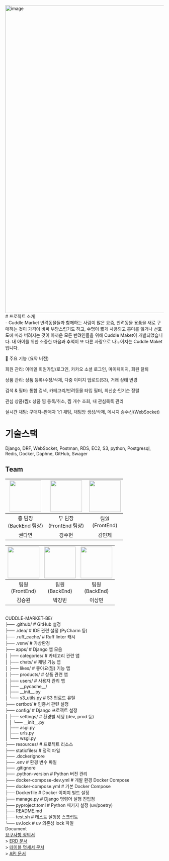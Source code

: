<img width="1960" height="980" alt="image" src="https://github.com/user-attachments/assets/b847a58c-af7c-4b1c-b5e1-fe3ffe875750" />
<br>
# 프로젝트 소개
<br>
- Cuddle Market
반려동물들과 함께하는 사람이 많은 요즘, 반려동물 용품을 새로 구매하는 것이 가격이 비싸 부담스럽기도 하고, 수명이 짧게 사용되고 흥미를 잃거나 선호도에 따라 버려지는 것이 아까운 모든 반려인들을 위해 Cuddle Maket이 개발되었습니다.
내 아이를 위한 소중한 마음과 추억이 또 다른 사랑으로 나누어지는 Cuddle Maket입니다.

📌 주요 기능 (요약 버전)

회원 관리: 이메일 회원가입/로그인, 카카오 소셜 로그인, 마이페이지, 회원 탈퇴

상품 관리: 상품 등록/수정/삭제, 다중 이미지 업로드(S3), 거래 상태 변경

검색 & 필터: 통합 검색, 카테고리/반려동물 타입 필터, 최신순·인기순 정렬

관심 상품(찜): 상품 찜 등록/취소, 찜 개수 조회, 내 관심목록 관리

실시간 채팅: 구매자–판매자 1:1 채팅, 채팅방 생성/삭제, 메시지 송수신(WebSocket)

# 기술스택
Django, DRF, WebSocket, Postman, RDS, EC2, S3, python, Postgresql, Redis, Docker, Daphne, GitHub, Swager

## Team

<table align="center">
<thead>
<tr>
<th align="center"><a href="https://github.com/Dayeon-00"><img src="https://img.shields.io/badge/github-Dayeon-blue?style=for-the-badge&logo=github&logoColor=%23fff&labelColor=%23181717" width="100px/" style="max-width: 100%;"></a><br></th>
<th align="center"><a href="https://github.com/jjub0217"><img src="https://img.shields.io/badge/github-jjub0217-blue?style=for-the-badge&logo=github&logoColor=%23fff&labelColor=%23181717" width="100px/" style="max-width: 100%;"></a><br></th>
<th align="center"><a href="https://github.com/minjekim64"><img src="https://img.shields.io/badge/github-minjekim64-blue?style=for-the-badge&logo=github&logoColor=%23fff&labelColor=%23181717" width="100px/" style="max-width: 100%;"></a><br></th>
</tr>
</thead>
<tbody>
<tr>
<td align="center">총 팀장<br>(BackEnd 팀장)</td> 
<td align="center">부 팀장<br>(FrontEnd 팀장)</td>
<td align="center">팀원<br>(FrontEnd)</td>

</tr>
<tr>
<td align="center">권다연</td>
<td align="center">강주현</td>
<td align="center">김민제</td>

</tr>
</tbody>
</table>
<table align="center">
<thead>
<tr>
<th align="center"><a href="https://github.com/dirage1"><img src="https://img.shields.io/badge/github-dirage1-blue?style=for-the-badge&logo=github&logoColor=%23fff&labelColor=%23181717" width="100px/" style="max-width: 100%;"></a><br></th>
<th align="center"><a href="https://github.com/ParkKangbin"><img src="https://img.shields.io/badge/github-ParkKangbin-blue?style=for-the-badge&logo=github&logoColor=%23fff&labelColor=%23181717" width="100px/" style="max-width: 100%;"></a><br></th>
<th align="center"><a href="https://github.com/ark2313"><img src="https://img.shields.io/badge/github-ark2313-blue?style=for-the-badge&logo=github&logoColor=%23fff&labelColor=%23181717" width="100px/" style="max-width: 100%;"></a><br></th>

</tr>
</thead>
<tbody>
<tr>
<td align="center">팀원<br>(FrontEnd)</td>
<td align="center">팀원<br>(BackEnd)</td>
<td align="center">팀원<br>(BackEnd)</td>
</tr>
<tr>
<td align="center">김승원</td>
<td align="center">박강빈</td>
<td align="center">이상민</td>
</tr>
</tbody>
</table>
<br>
CUDDLE-MARKET-BE/
<br>
├── .github/                 # GitHub 설정
<br>
├── .idea/                   # IDE 관련 설정 (PyCharm 등)
<br>
├── .ruff_cache/             # Ruff linter 캐시
<br>
├── .venv/                   # 가상환경
<br>
├── apps/                    # Django 앱 모음
<br>
│   ├── categories/          # 카테고리 관련 앱
<br>
│   ├── chats/               # 채팅 기능 앱
<br>
│   ├── likes/               # 좋아요(찜) 기능 앱
<br>
│   ├── products/            # 상품 관련 앱
<br>
│   ├── users/               # 사용자 관리 앱
<br>
│   ├── __pycache__/         
<br>
│   ├── __init__.py
<br>
│   └── s3_utils.py          # S3 업로드 유틸
<br>
├── certbot/                 # 인증서 관련 설정
<br>
├── config/                  # Django 프로젝트 설정
<br>
│   ├── settings/            # 환경별 세팅 (dev, prod 등)
<br>
│   │   └── __init__.py
<br>
│   ├── asgi.py
<br>
│   ├── urls.py
<br>
│   └── wsgi.py
<br>
├──  resources/               # 프로젝트 리소스
<br>
├── staticfiles/             # 정적 파일
<br>
├── .dockerignore
<br>
├── .env                     # 환경 변수 파일
<br>
├── .gitignore
<br>
├── .python-version          # Python 버전 관리
<br>
├── docker-compose-dev.yml   # 개발 환경 Docker Compose
<br>
├── docker-compose.yml       # 기본 Docker Compose
<br>
├── Dockerfile               # Docker 이미지 빌드 설정
<br>
├── manage.py                # Django 명령어 실행 진입점
<br>
├── pyproject.toml           # Python 패키지 설정 (uv/poetry)
<br>
├── README.md
<br>
├── test.sh                  # 테스트 실행용 스크립트
<br>
└── uv.lock                  # uv 의존성 lock 파일
<br>
Document
<br>
<a href="https://www.notion.so/23fcaf5650aa812d887ccbf811a4208c?v=23fcaf5650aa810995e7000c7a32a853&source=copy_link">요구사항 정의서</a><br> > <a href="https://dbdiagram.io/d/Copy-of-Copy-of-%EC%95%A0%EC%99%84%EB%8F%99%EB%AC%BC-%EC%A4%91%EA%B3%A0%EB%A7%88%EC%BC%93-ERD-689c9a3b1d75ee360a6f743a">ERD 문서</a><br> > <a href="https://docs.google.com/spreadsheets/d/12iKca5DBOynjGHntoxBUpVeOxhgDCU8V7FaVWBBDrTw/edit?gid=0#gid=0">테이블 명세서 문서</a><br> > <a href="">API 문서</a><br>
<br>
